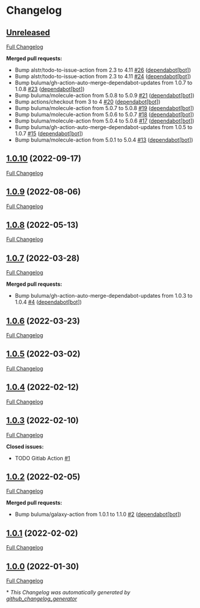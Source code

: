 # Changelog

## [Unreleased](https://github.com/buluma/ansible-role-diskspace/tree/HEAD)

[Full Changelog](https://github.com/buluma/ansible-role-diskspace/compare/1.0.10...HEAD)

**Merged pull requests:**

- Bump alstr/todo-to-issue-action from 2.3 to 4.11 [\#26](https://github.com/buluma/ansible-role-diskspace/pull/26) ([dependabot[bot]](https://github.com/apps/dependabot))
- Bump alstr/todo-to-issue-action from 2.3 to 4.11 [\#24](https://github.com/buluma/ansible-role-diskspace/pull/24) ([dependabot[bot]](https://github.com/apps/dependabot))
- Bump buluma/gh-action-auto-merge-dependabot-updates from 1.0.7 to 1.0.8 [\#23](https://github.com/buluma/ansible-role-diskspace/pull/23) ([dependabot[bot]](https://github.com/apps/dependabot))
- Bump buluma/molecule-action from 5.0.8 to 5.0.9 [\#21](https://github.com/buluma/ansible-role-diskspace/pull/21) ([dependabot[bot]](https://github.com/apps/dependabot))
- Bump actions/checkout from 3 to 4 [\#20](https://github.com/buluma/ansible-role-diskspace/pull/20) ([dependabot[bot]](https://github.com/apps/dependabot))
- Bump buluma/molecule-action from 5.0.7 to 5.0.8 [\#19](https://github.com/buluma/ansible-role-diskspace/pull/19) ([dependabot[bot]](https://github.com/apps/dependabot))
- Bump buluma/molecule-action from 5.0.6 to 5.0.7 [\#18](https://github.com/buluma/ansible-role-diskspace/pull/18) ([dependabot[bot]](https://github.com/apps/dependabot))
- Bump buluma/molecule-action from 5.0.4 to 5.0.6 [\#17](https://github.com/buluma/ansible-role-diskspace/pull/17) ([dependabot[bot]](https://github.com/apps/dependabot))
- Bump buluma/gh-action-auto-merge-dependabot-updates from 1.0.5 to 1.0.7 [\#15](https://github.com/buluma/ansible-role-diskspace/pull/15) ([dependabot[bot]](https://github.com/apps/dependabot))
- Bump buluma/molecule-action from 5.0.1 to 5.0.4 [\#13](https://github.com/buluma/ansible-role-diskspace/pull/13) ([dependabot[bot]](https://github.com/apps/dependabot))

## [1.0.10](https://github.com/buluma/ansible-role-diskspace/tree/1.0.10) (2022-09-17)

[Full Changelog](https://github.com/buluma/ansible-role-diskspace/compare/1.0.9...1.0.10)

## [1.0.9](https://github.com/buluma/ansible-role-diskspace/tree/1.0.9) (2022-08-06)

[Full Changelog](https://github.com/buluma/ansible-role-diskspace/compare/1.0.8...1.0.9)

## [1.0.8](https://github.com/buluma/ansible-role-diskspace/tree/1.0.8) (2022-05-13)

[Full Changelog](https://github.com/buluma/ansible-role-diskspace/compare/1.0.7...1.0.8)

## [1.0.7](https://github.com/buluma/ansible-role-diskspace/tree/1.0.7) (2022-03-28)

[Full Changelog](https://github.com/buluma/ansible-role-diskspace/compare/1.0.6...1.0.7)

**Merged pull requests:**

- Bump buluma/gh-action-auto-merge-dependabot-updates from 1.0.3 to 1.0.4 [\#4](https://github.com/buluma/ansible-role-diskspace/pull/4) ([dependabot[bot]](https://github.com/apps/dependabot))

## [1.0.6](https://github.com/buluma/ansible-role-diskspace/tree/1.0.6) (2022-03-23)

[Full Changelog](https://github.com/buluma/ansible-role-diskspace/compare/1.0.5...1.0.6)

## [1.0.5](https://github.com/buluma/ansible-role-diskspace/tree/1.0.5) (2022-03-02)

[Full Changelog](https://github.com/buluma/ansible-role-diskspace/compare/1.0.4...1.0.5)

## [1.0.4](https://github.com/buluma/ansible-role-diskspace/tree/1.0.4) (2022-02-12)

[Full Changelog](https://github.com/buluma/ansible-role-diskspace/compare/1.0.3...1.0.4)

## [1.0.3](https://github.com/buluma/ansible-role-diskspace/tree/1.0.3) (2022-02-10)

[Full Changelog](https://github.com/buluma/ansible-role-diskspace/compare/1.0.2...1.0.3)

**Closed issues:**

- TODO Gitlab Action [\#1](https://github.com/buluma/ansible-role-diskspace/issues/1)

## [1.0.2](https://github.com/buluma/ansible-role-diskspace/tree/1.0.2) (2022-02-05)

[Full Changelog](https://github.com/buluma/ansible-role-diskspace/compare/1.0.1...1.0.2)

**Merged pull requests:**

- Bump buluma/galaxy-action from 1.0.1 to 1.1.0 [\#2](https://github.com/buluma/ansible-role-diskspace/pull/2) ([dependabot[bot]](https://github.com/apps/dependabot))

## [1.0.1](https://github.com/buluma/ansible-role-diskspace/tree/1.0.1) (2022-02-02)

[Full Changelog](https://github.com/buluma/ansible-role-diskspace/compare/1.0.0...1.0.1)

## [1.0.0](https://github.com/buluma/ansible-role-diskspace/tree/1.0.0) (2022-01-30)

[Full Changelog](https://github.com/buluma/ansible-role-diskspace/compare/07a5fc0b1133e507babf3a7f5d7a263c8fc54c07...1.0.0)



\* *This Changelog was automatically generated by [github_changelog_generator](https://github.com/github-changelog-generator/github-changelog-generator)*
